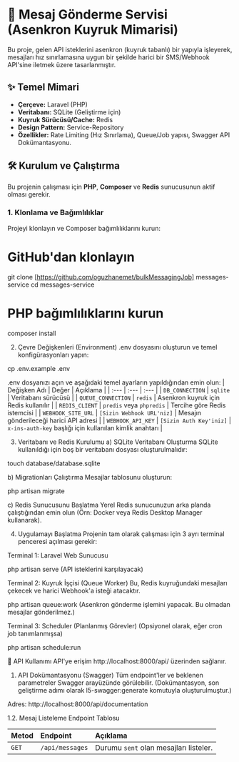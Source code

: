 # 🚀 Mesaj Gönderme Servisi (Asenkron Kuyruk Mimarisi)

Bu proje, gelen API isteklerini asenkron (kuyruk tabanlı) bir yapıyla işleyerek, mesajları hız sınırlamasına uygun bir şekilde harici bir SMS/Webhook API'sine iletmek üzere tasarlanmıştır.

## ✨ Temel Mimari

* **Çerçeve:** Laravel (PHP)
* **Veritabanı:** SQLite (Geliştirme için)
* **Kuyruk Sürücüsü/Cache:** Redis
* **Design Pattern:** Service-Repository
* **Özellikler:** Rate Limiting (Hız Sınırlama), Queue/Job yapısı, Swagger API Dokümantasyonu.

## 🛠️ Kurulum ve Çalıştırma

Bu projenin çalışması için **PHP**, **Composer** ve **Redis** sunucusunun aktif olması gerekir.

### 1. Klonlama ve Bağımlılıklar

Projeyi klonlayın ve Composer bağımlılıklarını kurun:


# GitHub'dan klonlayın
git clone [https://github.com/oguzhanemet/bulkMessagingJob] messages-service
cd messages-service

# PHP bağımlılıklarını kurun
composer install

2. Çevre Değişkenleri (Environment)
.env dosyasını oluşturun ve temel konfigürasyonları yapın:

cp .env.example .env

.env dosyanızı açın ve aşağıdaki temel ayarların yapıldığından emin olun:
| Değişken Adı | Değer | Açıklama |
| :--- | :--- | :--- |
| `DB_CONNECTION` | `sqlite` | Veritabanı sürücüsü |
| `QUEUE_CONNECTION` | `redis` | Asenkron kuyruk için Redis kullanılır |
| `REDIS_CLIENT` | `predis` veya `phpredis` | Tercihe göre Redis istemcisi |
| `WEBHOOK_SITE_URL` | `[Sizin Webhook URL'niz]` | Mesajın gönderileceği harici API adresi |
| `WEBHOOK_API_KEY` | `[Sizin Auth Key'iniz]` | `x-ins-auth-key` başlığı için kullanılan kimlik anahtarı |

3. Veritabanı ve Redis Kurulumu
a) SQLite Veritabanı Oluşturma
SQLite kullanıldığı için boş bir veritabanı dosyası oluşturulmalıdır:

touch database/database.sqlite

b) Migrationları Çalıştırma
Mesajlar tablosunu oluşturun:

php artisan migrate

c) Redis Sunucusunu Başlatma
Yerel Redis sunucunuzun arka planda çalıştığından emin olun (Örn: Docker veya Redis Desktop Manager kullanarak).

4. Uygulamayı Başlatma
Projenin tam olarak çalışması için 3 ayrı terminal penceresi açılması gerekir:

Terminal 1: Laravel Web Sunucusu

php artisan serve
(API isteklerini karşılayacak)

Terminal 2: Kuyruk İşçisi (Queue Worker)
Bu, Redis kuyruğundaki mesajları çekecek ve harici Webhook'a isteği atacaktır.

php artisan queue:work
(Asenkron gönderme işlemini yapacak. Bu olmadan mesajlar gönderilmez.)

Terminal 3: Scheduler (Planlanmış Görevler)
(Opsiyonel olarak, eğer cron job tanımlanmışsa)

php artisan schedule:run

📡 API Kullanımı
API'ye erişim http://localhost:8000/api/ üzerinden sağlanır.

1. API Dokümantasyonu (Swagger)
Tüm endpoint'ler ve beklenen parametreler Swagger arayüzünde görülebilir. (Dokümantasyon, son geliştirme adımı olarak l5-swagger:generate komutuyla oluşturulmuştur.)

Adres: http://localhost:8000/api/documentation

1.2. Mesaj Listeleme Endpoint Tablosu


| Metod | Endpoint | Açıklama |
| :--- | :--- | :--- |
| `GET` | `/api/messages` | Durumu `sent` olan mesajları listeler. |


